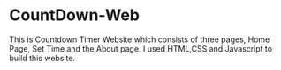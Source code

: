# CountDown-Web
This is Countdown Timer Website which consists of three pages, Home Page, Set Time and the About page. I used HTML,CSS and Javascript to build this website.
